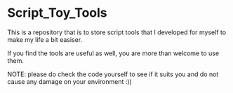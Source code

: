 # Script_Toy_Tools
This is a repository that is to store script tools that I developed for myself to make my life a bit easiser. 

If you find the tools are useful as well, you are more than welcome to use them. 

NOTE: please do check the code yourself to see if it suits you and do not cause any damage on your environment :))
